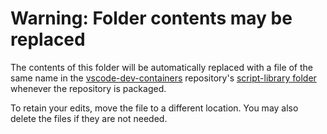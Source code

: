 # Warning: Folder contents may be replaced

The contents of this folder will be automatically replaced with a file of the same name in
the [vscode-dev-containers](https://github.com/microsoft/vscode-dev-containers)
repository's [script-library folder](https://github.com/microsoft/vscode-dev-containers/tree/main/script-library)
whenever the repository is packaged.

To retain your edits, move the file to a different location. You may also delete the files if they are not needed.